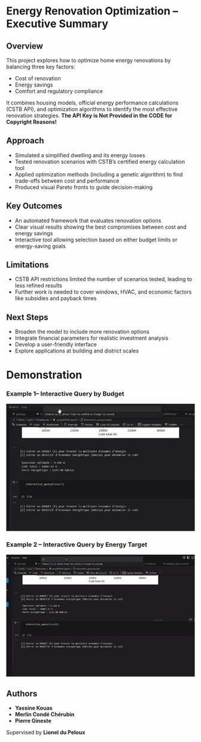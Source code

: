 # Energy Renovation Optimization – Executive Summary

## Overview
This project explores how to optimize home energy renovations by balancing three key factors:
- Cost of renovation
- Energy savings
- Comfort and regulatory compliance

It combines housing models, official energy performance calculations (CSTB API), and optimization algorithms to identify the most effective renovation strategies.
**The API Key is Not Provided in the CODE for Copyright Reasons!**
## Approach
- Simulated a simplified dwelling and its energy losses  
- Tested renovation scenarios with CSTB’s certified energy calculation tool  
- Applied optimization methods (including a genetic algorithm) to find trade-offs between cost and performance  
- Produced visual Pareto fronts to guide decision-making  

## Key Outcomes
- An automated framework that evaluates renovation options  
- Clear visual results showing the best compromises between cost and energy savings  
- Interactive tool allowing selection based on either budget limits or energy-saving goals  

## Limitations
- CSTB API restrictions limited the number of scenarios tested, leading to less refined results  
- Further work is needed to cover windows, HVAC, and economic factors like subsidies and payback times  

## Next Steps
- Broaden the model to include more renovation options  
- Integrate financial parameters for realistic investment analysis  
- Develop a user-friendly interface  
- Explore applications at building and district scales
# Demonstration


### Example 1– Interactive Query by Budget
![Budget Query](budget_query.gif.gif)

### Example 2 – Interactive Query by Energy Target
![Energy Target](energy_target.gif.gif)


## Authors
- **Yassine Kouas**  
- **Merlin Condé Chérubin**  
- **Pierre Gineste**  

Supervised by **Lionel du Peloux**

